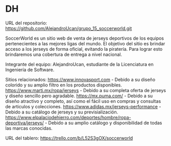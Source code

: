 # DH

URL del repositorio: https://github.com/AlejandroUcan/grupo_15_soccerworld.git

SoccerWorld es un sitio web de venta de jerseys deportivos de los equipos pertenecientes a las mejores ligas del mundo. El objetivo del sitio es brindar acceso a los jerseys de forma oficial, evitando la piratería. Para lograr esto brindaremos una cobertura de entrega a nivel nacional.

Integrante del equipo: AlejandroUcan, estudiante de la Licenciatura en Ingeniería de Software.

Sitios relacionados:
    https://www.innovasport.com - Debido a su diseño colorido y su amplio filtro en los productos disponibles.
    https://www.marti.mx/ropa/jerseys - Debido a su completa oferta de jerseys y diseño sencillo pero agradable.
    https://mx.puma.com/ - Debido a su diseño atractivo y completo, así como el fácil uso en compras y consultas 
    de articulos y colecciones. 
    https://www.adidas.mx/jerseys-performance - Debido a su catálogo de jerseys y su previsialización.
    https://www.elpalaciodehierro.com/deportes/hombre/ropa-deportiva/jerseys/ - Debido a su amplio catálogo y disponibilidad de todas las marcas conocidas.

URL del tablero: https://trello.com/b/L52S3gOX/soccerworld
